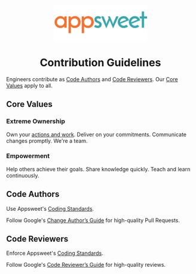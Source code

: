 <p align="center">
  <img src="assets/logo.png" alt="Appsweet Logo" width="250" height="auto" />
</p>

<h1 align="center">Contribution Guidelines</h1>

Engineers contribute as [Code Authors](#code-authors) and [Code Reviewers](#code-reviewers). Our [Core Values](#core-values) apply to all.

## Core Values

### Extreme Ownership

Own your [actions and work](https://youtu.be/BTMgXdT0mQM). Deliver on your commitments. Communicate changes promptly. We're a team.

### Empowerment

Help others achieve their goals. Share knowledge quickly. Teach and learn continuously.

## Code Authors

Use Appsweet's [Coding Standards](/CODING_STANDARDS.md).

Follow Google's [Change Author’s Guide](https://google.github.io/eng-practices/review/developer/) for high-quality Pull Requests.

## Code Reviewers

Enforce Appsweet's [Coding Standards](/CODING_STANDARDS.md).

Follow Google's [Code Reviewer’s Guide](https://google.github.io/eng-practices/review/developer/) for high-quality reviews.
